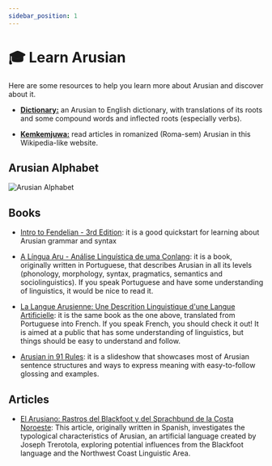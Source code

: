 ```yaml
---
sidebar_position: 1
---
```


# 🎓 Learn Arusian

Here are some resources to help you learn more about Arusian and discover about it.



- [**Dictionary:**](https://drive.google.com/file/d/1iFXsJk3T8Iv0tfnZeulWPTPvYY-3B8X1/view?usp=sharing) an Arusian to English dictionary, with translations of its roots and some compound words and inflected roots (especially verbs).

- [**Kemkemjuwa:**](https://kemkemjuwa.miraheze.org/wiki/Category:Juwa-ket_Arujeis) read articles in romanized (Roma-sem) Arusian in this Wikipedia-like website. 

## Arusian Alphabet

![Arusian Alphabet](https://conworkshop.com/gallery/0a1b17a1bc917a9374ee7d10cb8c6111.png)

## Books

- [Intro to Fendelian - 3rd Edition](https://drive.google.com/file/d/1MbuLpWyqwXibVfssW2cd02cuXqQAhd4t/view): it is a good quickstart for learning about Arusian grammar and syntax

- [A Língua Aru - Análise Linguística de uma Conlang](https://drive.google.com/file/d/1jD0snTAu23Q4mgRs5z9dwZ35liywJ2YV/view?usp=sharing): it is a book, originally written in Portuguese, that describes Arusian in all its levels (phonology, morphology, syntax, pragmatics, semantics and sociolinguistics). If you speak Portuguese and have some understanding of linguistics, it would be nice to read it.

- [La Langue Arusienne: Une Descrition Linguistique d'une Langue Artificielle](https://drive.google.com/file/d/1djo2C1x7ucZ2sB-dGsrqBzjU5-xkqPL1/view?usp=sharing): it is the same book as the one above, translated from Portuguese into French. If you speak French, you should check it out! It is aimed at a public that has some understanding of linguistics, but things should be easy to understand and follow.

- [Arusian in 91 Rules](https://docs.google.com/presentation/d/148_jUG8BNLtpWn8iLe7g8btJjmpmKG5rAe33e_Tv03U/edit): it is a slideshow that showcases most of Arusian sentence structures and ways to express meaning with easy-to-follow glossing and examples.

## Articles

- [El Arusiano: Rastros del Blackfoot y del Sprachbund de la Costa Noroeste](https://drive.google.com/file/d/1Gp5H1-QWww9LjOi6EiXVXzKQvCg_uMYB/view?usp=sharing): This article, originally written in Spanish, investigates the typological characteristics of Arusian, an artificial language created by Joseph Trerotola, exploring potential influences from the Blackfoot language and the Northwest Coast Linguistic Area. 
